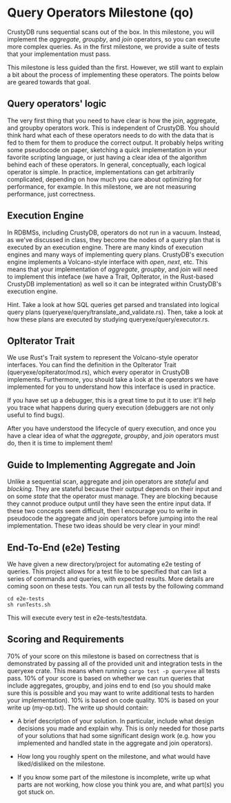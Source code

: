 # Query Operators Milestone (qo)

CrustyDB runs sequential scans out of the box. In this milestone, you will
implement the *aggregate*, *groupby*, and *join* operators, so you can execute more
complex queries.  As in the first milestone, we provide a suite of tests that
your implementation must pass. 

This milestone is less guided than the first. However, we still want to explain
a bit about the process of implementing these operators. The points below are
geared towards that goal.

## Query operators' logic

The very first thing that you need to have clear is how the join,
aggregate, and groupby operators work. This is independent of CrustyDB. You
should think hard what each of these operators needs to do with the data that is
fed to them for them to produce the correct output. It probably helps writing
some pseudocode on paper, sketching a quick implementation in your favorite
scripting language, or just having a clear idea of the algorithm behind each of
these operators. In general, conceptually, each logical operator is simple. In
practice, implementations can get arbitrarily complicated, depending on how much
you care about optimizing for performance, for example. In this milestone, we
are not measuring performance, just correctness.

## Execution Engine

In RDBMSs, including CrustyDB, operators do not run in a vacuum. Instead, as
we've discussed in class, they become the nodes of a query plan that is executed
by an execution engine. There are many kinds of execution engines and many ways
of implementing query plans. CrustyDB's execution engine implements a
Volcano-style interface with *open*, *next*, etc. This means that your
implementation of *aggregate*, *groupby*, and *join* will need to implement this
inteface (we have a Trait, OpIterator, in the Rust-based CrustyDB implementation) 
as well so it can be integrated within CrustyDB's execution engine.

Hint. Take a look at how SQL queries get parsed and translated into logical
query plans (queryexe/query/translate_and_validate.rs). Then, take a look at how
these plans are executed by studying queryexe/query/executor.rs.

## OpIterator Trait

We use Rust's Trait system to represent the Volcano-style operator interfaces.
You can find the definition in the OpIterator Trait
(queryexe/opiterator/mod.rs),
which every operator in CrustyDB implements. Furthermore, you should take a look
at the operators we have implemented for you to understand how this interface is
used in practice.

If you have set up a debugger, this is a great time to put it to use: it'll help
you trace what happens during query execution (debuggers are not only useful to
find bugs).

After you have understood the lifecycle of query execution, and once you have a
clear idea of what the *aggregate*, *groupby*, and *join* operators must do,
then it is time to implement them!

## Guide to Implementing Aggregate and Join

Unlike a sequential scan, aggregate and join operators are *stateful* and
*blocking*. They are stateful because their output depends on their input and on
some *state* that the operator must manage. They are blocking because they
cannot produce output until they have seen the entire input data. If
these two concepts seem difficult, then I encourage you to write in pseudocode
the aggregate and join operators before jumping into the real implementation.
These two ideas should be very clear in your mind!

## End-To-End (e2e) Testing
We have given a new directory/project for automating e2e testing of queries.
This project allows for a test file to be specified that can list a series of 
commands and queries, with expected results. More details are coming soon on these 
tests.  You can run all tests by the following command

```
cd e2e-tests
sh runTests.sh
```

This will execute every test in e2e-tests/testdata.

## Scoring and Requirements

70% of your score on this milestone is based on correctness that is demonstrated
by passing all of the provided unit and integration tests in the queryexe crate.
This means when running `cargo test -p queryexe` all tests pass. 
10% of your score is based on whether we can run queries that include
aggregates, groupby, and joins end to end (so you should make sure this is
possible and you may want to write additional tests to harden your
implementation). 10% is based on code quality. 10% is based on your write 
up (my-op.txt). The write up should contain:

 -  A brief description of your solution. In particular, include what design
decisions you made and explain why. This is only needed for those parts of your
solutions that had some significant design work (e.g. how you implemented and handled
state in the aggregate and join operators). 

- How long you roughly spent on the milestone, and what would have
liked/disliked on the milestone.

- If you know some part of the milestone is incomplete, write up what parts are
not working, how close you think you are, and what part(s) you got stuck on.


